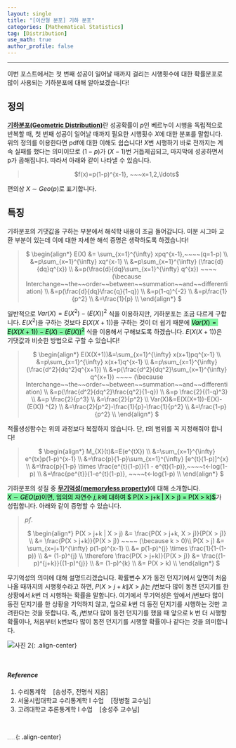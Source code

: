 ```yaml
---
layout: single
title: "[이산형 분포] 기하 분포"
categories: [Mathematical Statistics]
tag: [Distribution]
use_math: true
author_profile: false
---
```

-----
이번 포스트에서는 첫 번째 성공이 일어날 때까지 걸리는 시행횟수에 대한 확률분포로 많이 사용되는 기하분포에 대해 알아보겠습니다!

## 정의

<u><b>기하분포(Geometric Distribution)</b></u>란 성공확률이 $p$인 베르누이 시행을 독립적으로 반복할 때, 첫 번째 성공이 일어날 때까지 필요한 시행횟수 $X$에 대한 분포를 말합니다. 위의 정의를 이용한다면 pdf에 대한 이해도 쉽습니다! $X$번 시행하기 바로 전까지는 계속 실패를 했다는 의미이므로 $(1-p)$가 $(X-1)$번 거듭제곱되고, 마지막에 성공하면서 p가 곱해집니다. 따라서 아래와 같이 나타낼 수 있습니다.
<br>

> <p style = "text-align:center;">$f(x)=p(1-p)^{x-1}, ~~~x=1,2,\ldots$</p>

편의상 $X~{\sim}~Geo(p)$로 표기합니다.

## 특징

기하분포의 기댓값을 구하는 부분에서 해석학 내용이 조금 들어갑니다. 미분 시그마 교환 부분이 있는데 이에 대한 자세한 해석 증명은 생략하도록 하겠습니다! 

> <p style = "text-align:center;">
>  $ \begin{align*} E(X) &= \sum_{x=1}^{\infty} xpq^{x-1},~~~~(q=1-p) \\
>  &=p\sum_{x=1}^{\infty} xq^{x-1} \\
>  &=p\sum_{x=1}^{\infty} (\frac{d}{dq}q^{x}) \\
>  &=p(\frac{d}{dq}\sum_{x=1}^{\infty} q^{x}) ~~~~ (\because Interchange~~the~~order~~between~~summation~~and~~differentiation) \\
>  &=p(\frac{d}{dq}\frac{q}{1-q}) \\
>  &=p(1-q)^{-2} \\
>  &=p\frac{1}{p^2} \\
>  &=\frac{1}{p} \\ 
>  \end{align*} $</p>

일반적으로 $Var(X)=E( X^{2})-(E(X)) ^{2}$ 식을 이용하지만, 기하분포는 조금 다르게 구합니다. $E( X^{2})$을 구하는 것보다 $E(X(X+1))$을 구하는 것이 더 쉽기 때문에 <mark style='background-color: #7ff5a0'>$Var(X)=E(X(X+1))-E(X)-(E(X)) ^{2}$</mark> 식을 이용해서 구해보도록 하겠습니다. $E(X(X+1))$은 기댓값과 비슷한 방법으로 구할 수 있습니다!

> <p style = "text-align:center;">
> $ \begin{align*}
> E(X(X+1))&=\sum_{x=1}^{\infty} x(x+1)pq^{x-1} \\
> &=p\sum_{x=1}^{\infty} x(x+1)q^{x-1} \\
> &=p\sum_{x=1}^{\infty} (\frac{d^2}{dq^2}q^{x+1}) \\
> &=p(\frac{d^2}{dq^2}\sum_{x=1}^{\infty} q^{x+1}) ~~~~ (\because Interchange~~the~~order~~between~~summation~~and~~differentiation) \\
> &=p(\frac{d^2}{dq^2}\frac{q^2}{1-q}) \\
> &=p \frac{2}{(1-q)^3} \\
> &=p \frac{2}{p^3} \\
> &=\frac{2}{p^2} \\
> Var(X)&=E(X(X+1))-E(X)-(E(X)) ^{2} \\
> &=\frac{2}{p^2}-\frac{1}{p}-\frac{1}{p^2} \\
> &=\frac{1-p}{p^2} \\
> \end{align*} $</p>

적률생성함수는 위의 과정보다 복잡하지 않습니다. 단, $t$의 범위를 꼭 지정해줘야 합니다!

> <p style = "text-align:center;">
> $ \begin{align*}
> M_{X}(t)&=E(e^{tX}) \\
> &=\sum_{x=1}^{\infty} e^{tx}p(1-p)^{x-1} \\
> &=\frac{p}{1-p}\sum_{x=1}^{\infty} [e^{t}(1-p)]^{x} \\
> &=\frac{p}{1-p} \times \frac{e^{t}(1-p)}{1 - e^{t}(1-p)},~~~~t<-log(1-p) \\
> &=\frac{pe^{t}}{1-e^{t}(1-p)}, ~~~~t<-log(1-p) \\
> \end{align*} $</p>

기하분포의 성질 중 <u><b>무기억성(memoryless property)</b></u>에 대해 소개합니다. <mark style='background-color: #7ff5a0'>$X ~{\sim}~GEO(p)$이면, 임의의 자연수 $j, k$에 대하여 $ P(X > j+k | X > j) = P(X > k)$</mark>가 성립합니다. 아래와 같이 증명할 수 있습니다.

> $pf.$
> <p style = "text-align:center;">
> $ \begin{align*} P(X > j+k | X > j) &= \frac{P(X > j+k, X > j)}{P(X > j)} \\
> &= \frac{P(X > j+k)}{P(X > j)} ~~~~ (\because k > 0)\\
> P(X > j) &= \sum_{x=j+1}^{\infty} p(1-p)^{x-1} \\
> &= p(1-p)^{j} \times \frac{1}{1-(1-p)} \\
> &= (1-p)^{j} \\
> \therefore \frac{P(X > j+k)}{P(X > j)} &= \frac{(1-p)^{j+k}}{(1-p)^{j}} \\
> &= (1-p)^{k} \\
> &= P(X > k) \\
> \end{align*} $</p>

무기억성의 의미에 대해 설명드리겠습니다.  확률변수 $X$가 동전 던지기에서 앞면이 처음 나올 때까지의 시행횟수라고 하면, $P(X > j+k\|X > j)$는 $j$번보다 많이 동전 던지기를 한 상황에서 $k$번 더 시행하는 확률을 말합니다. 여기에서 무기억성은 앞에서 $j$번보다 많이 동전 던지기를 한 상황을 기억하지 않고, 앞으로 $k$번 더 동전 던지기를 시행하는 것만 고려한다는 것을 뜻합니다. 즉, $j$번보다 많이 동전 던지기를 했을 때 앞으로 k 번 더 시행할 확률이나, 처음부터 k번보다 많이 동전 던지기를 시행할 확률이나 같다는 것을 의미합니다. 

![사진 2](https://user-images.githubusercontent.com/37182279/222058777-269c9c28-5ee1-4a0c-b962-67f6839df8f9.png){: .align-center}

<br>

#### *Reference*

1. 수리통계학&nbsp;&nbsp;&nbsp;&nbsp;[송성주, 전명식 지음]
2. 서울시립대학교 수리통계학 I 수업&nbsp;&nbsp;&nbsp;&nbsp;[정병철 교수님]
3. 고려대학교 추론통계학 I 수업&nbsp;&nbsp;&nbsp;&nbsp;[송성주 교수님]

<br>

<img src="https://user-images.githubusercontent.com/37182279/216820587-4617a62e-0565-47f1-9ead-f4cd367572a1.png" alt="DATA_100%_LOGO_LIGHT" style="zoom:10%">{: .align-center}

<br>

<br>



